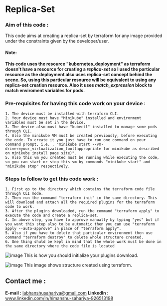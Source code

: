 # Replica-Set
### Aim of this code :
This code aims at creating a replica-set by terraform for any image provided under the constraints given by the developer/user.
#### Note:
**This code uses the resource "kubernetes_deployment" as terraform doesn't have a resource for creating a *replica-set* so I used the particular resource as the deployment also uses replica-set concept behind the scene. So, using this particular resource will be equivalent to using any replica-set creation resource. Also it uses _match_expression_ block to match enviroment variables for pods.**

### Pre-requisites for having this code work on your device :
```
1. The device must be installed with terraform CLI.
2. Your device must have "Minikube" installed and environment variables must be set in the device.
3. The device also must have "kubectl" installed to manage some pods through CLI.
4. Also the minikube VM must be created previously, before executing the code. To create it you just have to run one command on your command prompt, i.e. , "minikube start --vm-driver=your_virtualization_tool(appropriate for minikube as described on minikube install page site)".
5. Also this vm you created must be running while executing the code, so you can start or stop this vm by commands "minikube start" and
"minikube stop" respectively.
```

### Steps to follow to get this code work :
```
1. First go to the directory which contains the terraform code file through CLI mode.
2. Then run the command "terraform init" in the same directory. This will download and attach all the required plugins for the terraform code to work.
3. After the plugins downloaded, run the command "terraform apply" to execute the code and create a replica-set.
4. In above step, you have to approve manually by typing "yes" but if you want this step also to be automatic then you can use "terraform apply --auto-approve" in place of "terraform apply".
5. Also if you have to delete that particular environment then use command "terraform destroy" to delete whole structure created. 
6. One thing shuld be kept in mind that the whole work must be done in the same directory where the code file is located
```
![image](https://user-images.githubusercontent.com/61407784/85315945-8d50b100-b4d9-11ea-9713-c619b2d719d6.png)
This is how you should initialize your plugins download.

![image](https://user-images.githubusercontent.com/61407784/85316211-03edae80-b4da-11ea-8c95-10173883214e.png)
This image shows structure created using terraform.

## Contact me :
**E-mail :** labhanshusahariya@gmail.com
**LinkedIn :** www.linkedin.com/in/himanshu-sahariya-926513198
